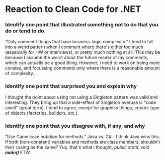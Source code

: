 # Reaction to Clean Code for .NET

### Identify one point that illustrated something not to do that you do or tend to do.
"Only comment things that have business logic complexity." I tend to fall into a weird pattern when I comment
where there's either too much (especially for HW or interviews), or pretty much nothing at all. This may be because I assume the worst about the future
reader of my comments, which can actually be a good thing. However, I need to work on being more consise, and
focussing comments only where there is a reasonable amount of complexity.
### Identify one point that surprised you and explain why
I thought the point about using not using a Singleton pattern was valid and interesting. They bring up that a side-effect of Singleton overuse is 
"code smell" (great term). I tend to agree, except for graphics things, creator type of objects (factories, builders, etc.)
### Identify one point that you disagree with, if any, and why
"Use Camelcase notation for methods." Java vs. C# - I think Java wins this. If both [non-constant] variables and methods are class members, 
shouldn't their casing be the same? Yup, that's what I thought, <i>public static void <b>main()</b></i> FTW.